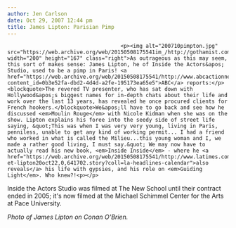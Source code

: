 ```yaml
---
author: Jen Carlson
date: Oct 29, 2007 12:44 pm
title: James Lipton: Parisian Pimp
---
```


	
										<p><img alt="200710pimpton.jpg" src="https://web.archive.org/web/20150508175541im_/http://gothamist.com/attachments/arts_jen/200710pimpton.jpg" width="200" height="167" class="right">As outrageous as this may seem, this sort of makes sense: James Lipton, he of Inside the Actors&apos; Studio, used to be a pimp in Paris! <a href="https://web.archive.org/web/20150508175541/http://www.abcactionnews.com/entertainment/story.aspx?content_id=0b3e52fa-dbd2-4d4d-a2fe-195173ea65e5">ABC</a> reports:</p><blockquote>The revered TV presenter, who has sat down with Hollywood&apos;s biggest names for in-depth chats about their life and work over the last 13 years, has revealed he once procured clients for French hookers.</blockquote>We&apos;ll have to go back and see how he discussed <em>Moulin Rouge</em> with Nicole Kidman when she was on the show. Lipton explains his foree into the seedy side of street life saying, &quot;This was when I was very very young, living in Paris, penniless, unable to get any kind of working permit... I had a friend who worked in what is called the Milieu...this young woman and I, we made a rather good living, I must say.&quot; We may now have to actually read his new book, <em>Inside Inside</em> - where he <a href="https://web.archive.org/web/20150508175541/http://www.latimes.com/entertainment/la-et-lipton20oct22,0,641702.story?coll=la-headlines-calendar">also reveals</a> his life with gypsies, and his role on <em>Guiding Light</em>. Who knew?!<p></p>

<p>Inside the Actors Studio was filmed at The New School until their contract ended in 2005; it&apos;s now filmed at the Michael Schimmel Center for the Arts at Pace University.</p>

<p><em>Photo of James Lipton on Conan O&apos;Brien.</em></p>					
										
									
				
